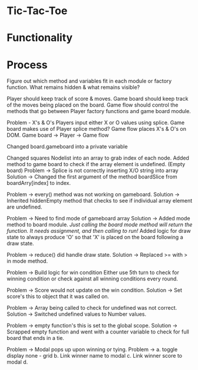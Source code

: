 # Tic-Tac-Toe

# Functionality

# Process
Figure out which method and variables fit in each module or factory function.
What remains hidden & what remains visible?

Player should keep track of score & moves.
Game board should keep track of the moves being placed on the board.
Game flow should control the methods that go between Player factory functions and game board module.

Problem - X's & O's
Players input either X or O values using splice.
Game board makes use of Player splice method?
Game flow places X's & O's on DOM.
Game board -> Player -> Game flow

Changed board.gameboard into a private variable

Changed squares Nodelist into an array to grab index of each node.
Added method to game board to check if the array element is undefined. (Empty board)
  Problem -> Splice is not correctly inserting X/O string into array
  Solution -> Changed the first argument of the method boardSlice from boardArry[index] to index.

  Problem -> every() method was not working on gameboard.
  Solution -> Inherited hiddenEmpty method that checks to see if individual array element are undefined.

  Problem -> Need to find mode of gameboard array
  Solution -> Added mode method to board module.
              *Just calling the board mode method will return the function. It needs assignment, and then calling to run!*
              Added logic for draw state to always produce 'O' so that 'X' is placed on the board following a draw state.

  Problem -> reduce() did handle draw state.
  Solution -> Replaced >= with > in mode method.

Problem -> Build logic for win condition
Either use 5th turn to check for winning condition or check against all winning conditions every round.

  Problem -> Score would not update on the win condition.
  Solution -> Set score's this to object that it was called on.

  Problem -> Array being called to check for undefined was not correct.
  Solution -> Switched undefined values to Number values.

  Problem -> empty function's this is set to the global scope.
  Solution -> Scrapped empty function and went with a counter variable to check for full board that ends in a tie.

Problem -> Modal pops up upon winning or tying.
  Problem -> a. toggle display none - grid
             b. Link winner name to modal
             c. Link winner score to modal
             d. 

